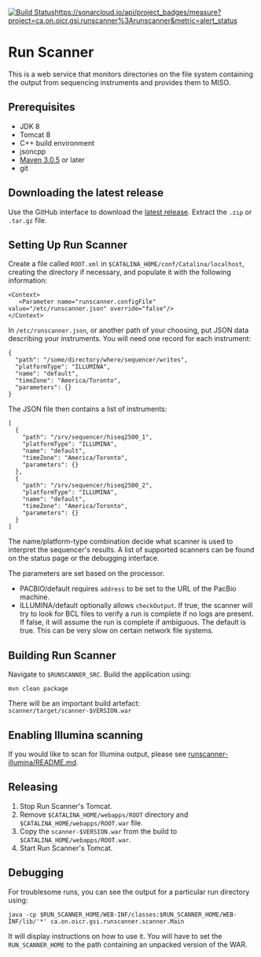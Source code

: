 [![Build Status](https://travis-ci.org/oicr-gsi/runscanner.svg)](https://travis-ci.org/oicr-gsi/runscanner)https://sonarcloud.io/api/project_badges/measure?project=ca.on.oicr.gsi.runscanner%3Arunscanner&metric=alert_status

# Run Scanner
This is a web service that monitors directories on the file system containing
the output from sequencing instruments and provides them to MISO.

## Prerequisites

* JDK 8
* Tomcat 8
* C++ build environment
* jsoncpp
* [Maven 3.0.5](http://maven.apache.org/download.html) or later
* git

<a id="latest-release" />

## Downloading the latest release
Use the GitHub interface to download the [latest release](https://github.com/oicr-gsi/runscanner/releases/latest).
Extract the `.zip` or `.tar.gz` file.

<a id="setup" />

## Setting Up Run Scanner

Create a file called `ROOT.xml` in `$CATALINA_HOME/conf/Catalina/localhost`, creating the directory if necessary, and populate it with the following information:

    <Context>
       <Parameter name="runscanner.configFile" value="/etc/runscanner.json" override="false"/>
    </Context>

In `/etc/runscanner.json`, or another path of your choosing, put JSON data describing your instruments. You will need one record for each instrument:

    {
      "path": "/some/directory/where/sequencer/writes",
      "platformType": "ILLUMINA",
      "name": "default",
      "timeZone": "America/Toronto",
      "parameters": {}
    }

The JSON file then contains a list of instruments:

    [
      {
        "path": "/srv/sequencer/hiseq2500_1",
        "platformType": "ILLUMINA",
        "name": "default",
        "timeZone": "America/Toronto",
        "parameters": {}
      },
      {
        "path": "/srv/sequencer/hiseq2500_2",
        "platformType": "ILLUMINA",
        "name": "default",
        "timeZone": "America/Toronto",
        "parameters": {}
      }
    ]

The name/platform-type combination decide what scanner is used to interpret the sequencer's results. A list of supported scanners can be found on the status page or the debugging interface.

The parameters are set based on the processor.

- PACBIO/default requires `address` to be set to the URL of the PacBio machine.
- ILLUMINA/default optionally allows `checkOutput`. If true, the scanner will
  try to look for BCL files to verify a run is complete if no logs are present.
  If false, it will assume the run is complete if ambiguous. The default is true.
  This can be very slow on certain network file systems.
  
<a id="building" />

## Building Run Scanner

Navigate to `$RUNSCANNER_SRC`.
Build the application using:

	mvn clean package
	
There will be an important build artefact: `scanner/target/scanner-$VERSION.war`

<a id="illumina" />

## Enabling Illumina scanning

If you would like to scan for Illumina output, please see [runscanner-illumina/README.md](runscanner-illumina/README.md).

<a id="release" />

## Releasing 

1. Stop Run Scanner's Tomcat.
1. Remove `$CATALINA_HOME/webapps/ROOT` directory and `$CATALINA_HOME/webapps/ROOT.war` file.
1. Copy the `scanner-$VERSION.war` from the build to `$CATALINA_HOME/webapps/ROOT.war`.
1. Start Run Scanner's Tomcat.

<a id="debugging" />

## Debugging
For troublesome runs, you can see the output for a particular run directory using:

    java -cp $RUN_SCANNER_HOME/WEB-INF/classes:$RUN_SCANNER_HOME/WEB-INF/lib/'*' ca.on.oicr.gsi.runscanner.scanner.Main

It will display instructions on how to use it. You will have to set the `RUN_SCANNER_HOME` to the path containing an unpacked version of the WAR.







